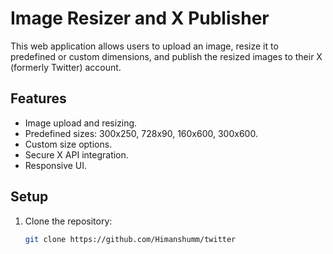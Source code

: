 # Image Resizer and X Publisher

This web application allows users to upload an image, resize it to predefined or custom dimensions, and publish the resized images to their X (formerly Twitter) account.

## Features
- Image upload and resizing.
- Predefined sizes: 300x250, 728x90, 160x600, 300x600.
- Custom size options.
- Secure X API integration.
- Responsive UI.

## Setup
1. Clone the repository:
   ```bash
   git clone https://github.com/Himanshumm/twitter
